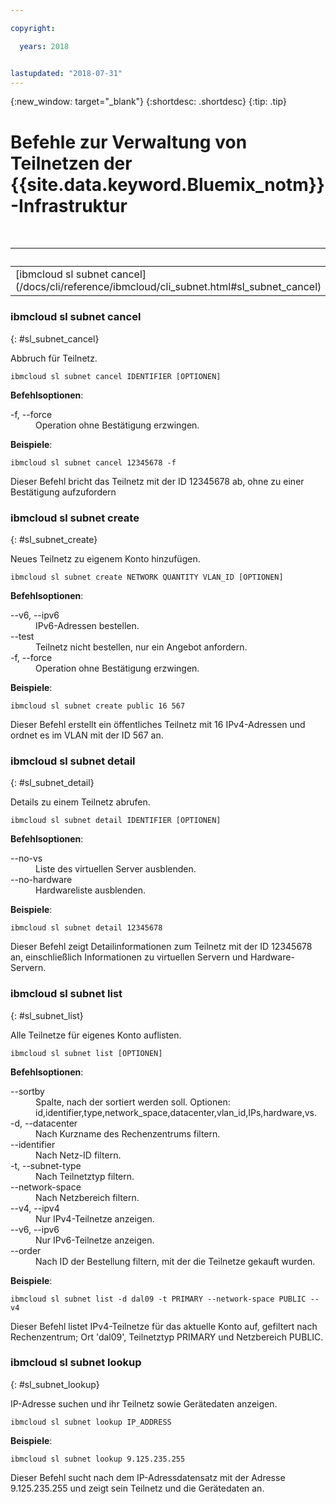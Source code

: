```yaml
---

copyright:

  years: 2018


lastupdated: "2018-07-31"
---
```


{:new_window: target="_blank"}
{:shortdesc: .shortdesc}
{:tip: .tip}

# Befehle zur Verwaltung von Teilnetzen der {{site.data.keyword.Bluemix_notm}}-Infrastruktur

<table summary="Allgemeine Befehle der Infrastruktur für {{site.data.keyword.Bluemix_notm}} mit Links zu weiteren Informationen über den Befehl, in alphabetischer Reihenfolge">
<caption>Tabelle 1. Teilnetzbefehle der Infrastruktur für {{site.data.keyword.Bluemix_notm}}</caption>
 <thead>
 <th colspan="5">Infrastruktur für {{site.data.keyword.Bluemix_notm}} - Teilnetzbefehle (subnet)</th>
 </thead>
 <tbody>
 <tr>
 <td>[ibmcloud sl subnet cancel](/docs/cli/reference/ibmcloud/cli_subnet.html#sl_subnet_cancel)</td>
 <td>[ibmcloud sl subnet create](/docs/cli/reference/ibmcloud/cli_subnet.html#sl_subnet_create)</td>
 <td>[ibmcloud sl subnet detail](/docs/cli/reference/ibmcloud/cli_subnet.html#sl_subnet_detail)</td>
 <td>[ibmcloud sl subnet list](/docs/cli/reference/ibmcloud/cli_subnet.html#sl_subnet_list)</td>
 <td>[ibmcloud sl subnet lookup](/docs/cli/reference/ibmcloud/cli_subnet.html#sl_subnet_lookup)</td>
 </tr>
   </tbody>
 </table>

 ### ibmcloud sl subnet cancel
{: #sl_subnet_cancel}

Abbruch für Teilnetz.
```
ibmcloud sl subnet cancel IDENTIFIER [OPTIONEN]
```

<strong>Befehlsoptionen</strong>:
<dl>
<dt>-f, --force</dt>
<dd>Operation ohne Bestätigung erzwingen.</dd>
</dl>

**Beispiele**:
```
ibmcloud sl subnet cancel 12345678 -f
```
Dieser Befehl bricht das Teilnetz mit der ID 12345678 ab, ohne zu einer Bestätigung aufzufordern

### ibmcloud sl subnet create
{: #sl_subnet_create}

Neues Teilnetz zu eigenem Konto hinzufügen.
```
ibmcloud sl subnet create NETWORK QUANTITY VLAN_ID [OPTIONEN]
```

<strong>Befehlsoptionen</strong>:
<dl>
<dt>--v6, --ipv6</dt>
<dd>IPv6-Adressen bestellen.</dd>
<dt>--test</dt>
<dd>Teilnetz nicht bestellen, nur ein Angebot anfordern.</dd>
<dt>-f, --force</dt>
<dd>Operation ohne Bestätigung erzwingen.</dd>
</dl>

**Beispiele**:
```
ibmcloud sl subnet create public 16 567
```
Dieser Befehl erstellt ein öffentliches Teilnetz mit 16 IPv4-Adressen und ordnet es im VLAN mit der ID 567 an.

### ibmcloud sl subnet detail
{: #sl_subnet_detail}

Details zu einem Teilnetz abrufen.
```
ibmcloud sl subnet detail IDENTIFIER [OPTIONEN]
```

<strong>Befehlsoptionen</strong>:
<dl>
<dt>--no-vs</dt>
<dd>Liste des virtuellen Server ausblenden.</dd>
<dt>--no-hardware</dt>
<dd>Hardwareliste ausblenden.</dd>
</dl>

**Beispiele**:
```
ibmcloud sl subnet detail 12345678
```
Dieser Befehl zeigt Detailinformationen zum Teilnetz mit der ID 12345678 an, einschließlich Informationen zu virtuellen Servern und Hardware-Servern.

### ibmcloud sl subnet list
{: #sl_subnet_list}

Alle Teilnetze für eigenes Konto auflisten.
```
ibmcloud sl subnet list [OPTIONEN]
```

<strong>Befehlsoptionen</strong>:
<dl>
<dt>--sortby</dt>
<dd>Spalte, nach der sortiert werden soll. Optionen: id,identifier,type,network_space,datacenter,vlan_id,IPs,hardware,vs.</dd>
<dt>-d, --datacenter</dt>
<dd>Nach Kurzname des Rechenzentrums filtern.</dd>
<dt>--identifier</dt>
<dd>Nach Netz-ID filtern.</dd>
<dt>-t, --subnet-type</dt>
<dd>Nach Teilnetztyp filtern.</dd>
<dt>--network-space</dt>
<dd>Nach Netzbereich filtern.</dd>
<dt>--v4, --ipv4</dt>
<dd>Nur IPv4-Teilnetze anzeigen.</dd>
<dt>--v6, --ipv6</dt>
<dd>Nur IPv6-Teilnetze anzeigen.</dd>
<dt>--order</dt>
<dd>Nach ID der Bestellung filtern, mit der die Teilnetze gekauft wurden.</dd>
</dl>

**Beispiele**:
```
ibmcloud sl subnet list -d dal09 -t PRIMARY --network-space PUBLIC --v4
```
Dieser Befehl listet IPv4-Teilnetze für das aktuelle Konto auf, gefiltert nach Rechenzentrum; Ort 'dal09', Teilnetztyp PRIMARY und Netzbereich PUBLIC.

### ibmcloud sl subnet lookup
{: #sl_subnet_lookup}

IP-Adresse suchen und ihr Teilnetz sowie Gerätedaten anzeigen.
```
ibmcloud sl subnet lookup IP_ADDRESS
```


**Beispiele**:
```
ibmcloud sl subnet lookup 9.125.235.255
```
Dieser Befehl sucht nach dem IP-Adressdatensatz mit der Adresse 9.125.235.255 und zeigt sein Teilnetz und die Gerätedaten an.
